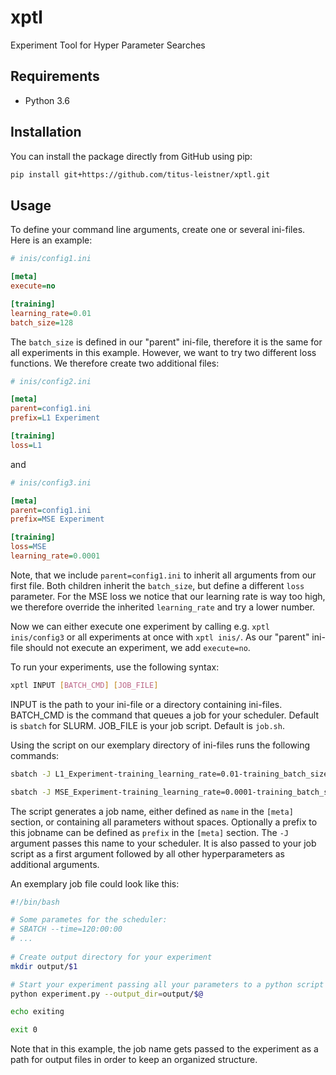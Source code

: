 # xptl
Experiment Tool for Hyper Parameter Searches

## Requirements
* Python 3.6

## Installation
You can install the package directly from GitHub using pip:
```sh
pip install git+https://github.com/titus-leistner/xptl.git
```

## Usage
To define your command line arguments, create one or several ini-files. Here is an example:
```ini
# inis/config1.ini

[meta]
execute=no

[training]
learning_rate=0.01
batch_size=128
```
The `batch_size` is defined in our "parent" ini-file, therefore it is the same for all experiments in this example.
However, we want to try two different loss functions. We therefore create two additional files:
```ini
# inis/config2.ini

[meta]
parent=config1.ini
prefix=L1 Experiment

[training]
loss=L1
```
and
```ini
# inis/config3.ini

[meta]
parent=config1.ini
prefix=MSE Experiment

[training]
loss=MSE
learning_rate=0.0001
```
Note, that we include `parent=config1.ini` to inherit all arguments from our first file.
Both children inherit the `batch_size`, but define a different `loss` parameter.
For the MSE loss we notice that our learning rate is way too high, we therefore override the inherited `learning_rate` and try a lower number.

Now we can either execute one experiment by calling e.g. `xptl inis/config3` or all experiments at once with `xptl inis/`.
As our "parent" ini-file should not execute an experiment, we add `execute=no`.


To run your experiments, use the following syntax:
```sh
xptl INPUT [BATCH_CMD] [JOB_FILE]
```
INPUT is the path to your ini-file or a directory containing ini-files. BATCH_CMD is the command that queues a job for your scheduler. Default is `sbatch` for SLURM. JOB_FILE is your job script. Default is `job.sh`.

Using the script on our exemplary directory of ini-files runs the following commands:
```sh
sbatch -J L1_Experiment-training_learning_rate=0.01-training_batch_size=128-training_loss=L1 job.sh L1_Experiment-training_learning_rate=0.01-training_batch_size=128-training_loss=L1  --training_learning_rate=0.01 --training_batch_size=128 --training_loss=L1

sbatch -J MSE_Experiment-training_learning_rate=0.0001-training_batch_size=128-training_loss=MSE job.sh MSE_Experiment-training_learning_rate=0.0001-training_batch_size=128-training_loss=MSE  --training_learning_rate=0.0001 --training_batch_size=128 --training_loss=MSE
```
The script generates a job name, either defined as `name` in the `[meta]` section, or containing all parameters without spaces. Optionally a prefix to this jobname can be defined as `prefix` in the `[meta]` section. The `-J` argument passes this name to your scheduler.
It is also passed to your job script as a first argument followed by all other hyperparameters as additional arguments.

An exemplary job file could look like this:
```sh
#!/bin/bash

# Some parametes for the scheduler:
# SBATCH --time=120:00:00
# ...
 
# Create output directory for your experiment
mkdir output/$1

# Start your experiment passing all your parameters to a python script using $@
python experiment.py --output_dir=output/$@

echo exiting

exit 0
```
Note that in this example, the job name gets passed to the experiment as a path for output files in order to keep an organized structure.
